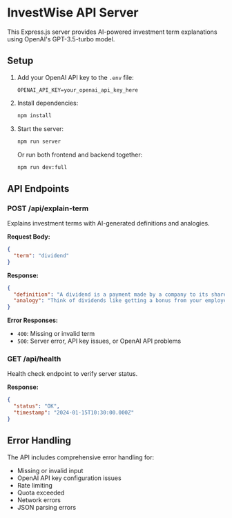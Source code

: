 # InvestWise API Server

This Express.js server provides AI-powered investment term explanations using OpenAI's GPT-3.5-turbo model.

## Setup

1. Add your OpenAI API key to the `.env` file:
   ```
   OPENAI_API_KEY=your_openai_api_key_here
   ```

2. Install dependencies:
   ```bash
   npm install
   ```

3. Start the server:
   ```bash
   npm run server
   ```

   Or run both frontend and backend together:
   ```bash
   npm run dev:full
   ```

## API Endpoints

### POST /api/explain-term

Explains investment terms with AI-generated definitions and analogies.

**Request Body:**
```json
{
  "term": "dividend"
}
```

**Response:**
```json
{
  "definition": "A dividend is a payment made by a company to its shareholders, usually from profits.",
  "analogy": "Think of dividends like getting a bonus from your employer - the company shares its success with you as a reward for being an investor."
}
```

**Error Responses:**
- `400`: Missing or invalid term
- `500`: Server error, API key issues, or OpenAI API problems

### GET /api/health

Health check endpoint to verify server status.

**Response:**
```json
{
  "status": "OK",
  "timestamp": "2024-01-15T10:30:00.000Z"
}
```

## Error Handling

The API includes comprehensive error handling for:
- Missing or invalid input
- OpenAI API key configuration issues
- Rate limiting
- Quota exceeded
- Network errors
- JSON parsing errors